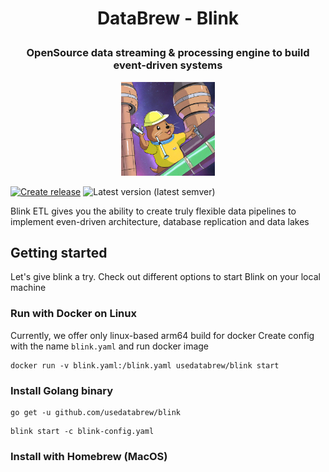 # <p align="center"> DataBrew - Blink </p>
### <p align="center"> OpenSource data streaming & processing engine to build event-driven systems </p>
<p align="center">
  <img src="./images/preview.png" width="150px" alt="Project social preview"> 
</p>

[![Create release](https://github.com/usedatabrew/blink/actions/workflows/release.yaml/badge.svg)](https://github.com/usedatabrew/blink/actions/workflows/release.yaml)
![Latest version (latest semver)](https://img.shields.io/docker/v/usedatabrew/blink)

Blink ETL gives you the ability to create truly flexible data pipelines to implement even-driven architecture, database replication and data lakes

## Getting started
Let's give blink a try. Check out different options to start Blink on your local machine

### Run with Docker on Linux
Currently, we offer only linux-based arm64 build for docker
Create config with the name `blink.yaml` and run docker image

```shell
docker run -v blink.yaml:/blink.yaml usedatabrew/blink start
```

### Install Golang binary

```shell
go get -u github.com/usedatabrew/blink
```

```shell
blink start -c blink-config.yaml
```

### Install with Homebrew (MacOS)

